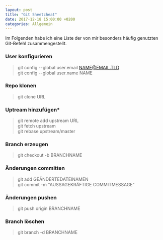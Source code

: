 ```yaml
---
layout: post
title: "Git Sheetcheat"
date: 2017-12-18 15:00:00 +0200
categories: Allgemein
---
```

Im Folgenden habe ich eine Liste der von mir besonders häufig genutzten Git-Befehl zusammengestellt.  
<!--more-->
### User konfigurieren
>git config --global user.email NAME@EMAIL.TLD  
>git config --global user.name NAME  

### Repo klonen
>git clone URL  

### Uptream hinzufügen*
>git remote add upstream URL  
>git fetch upstream  
>git rebase upstream/master  

### Branch erzeugen
>git checkout -b BRANCHNAME  

### Änderungen committen
>git add GEÄNDERTEDATEINAMEN  
>git commit -m "AUSSAGEKRÄFTIGE COMMITMESSAGE"  

### Änderungen pushen
>git push origin BRANCHNAME  

### Branch löschen
>git branch -d BRANCHNAME  

